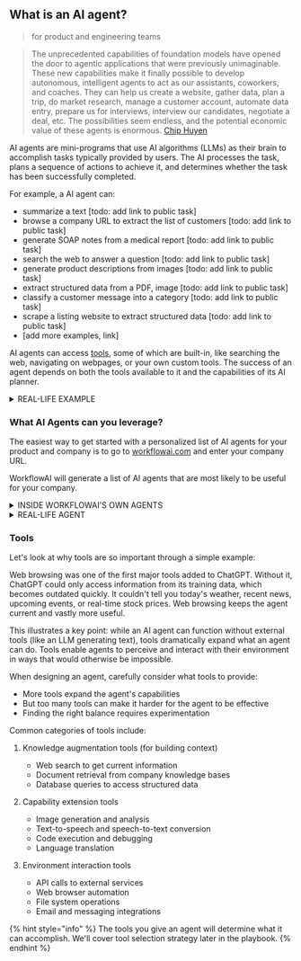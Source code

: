 ## What is an AI agent?
> for product and engineering teams

> The unprecedented capabilities of foundation models have opened the door to agentic applications that were previously unimaginable. These new capabilities make it finally possible to develop autonomous, intelligent agents to act as our assistants, coworkers, and coaches. They can help us create a website, gather data, plan a trip, do market research, manage a customer account, automate data entry, prepare us for interviews, interview our candidates, negotiate a deal, etc. The possibilities seem endless, and the potential economic value of these agents is enormous.
> [Chip Huyen](https://huyenchip.com/2025/01/07/agents.html)

AI agents are mini-programs that use AI algorithms (LLMs) as their brain to accomplish tasks typically provided by users. The AI processes the task, plans a sequence of actions to achieve it, and determines whether the task has been successfully completed.

For example, a AI agent can:
- summarize a text [todo: add link to public task]
- browse a company URL to extract the list of customers [todo: add link to public task]
- generate SOAP notes from a medical report [todo: add link to public task]
- search the web to answer a question [todo: add link to public task]
- generate product descriptions from images [todo: add link to public task]
- extract structured data from a PDF, image [todo: add link to public task]
- classify a customer message into a category [todo: add link to public task]
- scrape a listing website to extract structured data [todo: add link to public task]
- [add more examples, link]

AI agents can access [tools](#tools), some of which are built-in, like searching the web, navigating on webpages, or your own custom tools. The success of an agent depends on both the tools available to it and the capabilities of its AI planner.

<details>
<summary>REAL-LIFE EXAMPLE</summary>

Apple recently introduced a AI agent that can rewrite a text with a different tone.

[image]
</details>

### What AI Agents can you leverage?

The easiest way to get started with a personalized list of AI agents for your product and company is to go to [workflowai.com](https://workflowai.com) and enter your company URL.

WorkflowAI will generate a list of AI agents that are most likely to be useful for your company.

<details>
<summary>INSIDE WORKFLOWAI'S OWN AGENTS</summary>
When you use our feature that generates a list of AI agents from a company URL, under the hood, we're using 2 agents:
- a first [agent](https://workflowai.com/agents/1) is generating a profile of the company, by searching the web, and browsing the company website.
- a second [agent](https://workflowai.com/agents/2) is generating a list of AI agents that are most likely to be useful for your company.
</details>

<details>
<summary>REAL-LIFE AGENT</summary>
Berrystreet.co, a company that ..., developed a AI agent that can write SOAP notes from a medical report, using WorkflowAI, and deployed it to production. Since then, the agent has been used to generate over 1000 SOAP notes. 

[image]

</details>

### Tools

Let's look at why tools are so important through a simple example:

Web browsing was one of the first major tools added to ChatGPT. Without it, ChatGPT could only access information from its training data, which becomes outdated quickly. It couldn't tell you today's weather, recent news, upcoming events, or real-time stock prices. Web browsing keeps the agent current and vastly more useful.

This illustrates a key point: while an AI agent can function without external tools (like an LLM generating text), tools dramatically expand what an agent can do. Tools enable agents to perceive and interact with their environment in ways that would otherwise be impossible.

When designing an agent, carefully consider what tools to provide:
- More tools expand the agent's capabilities
- But too many tools can make it harder for the agent to be effective
- Finding the right balance requires experimentation

Common categories of tools include:

1. Knowledge augmentation tools (for building context)
   - Web search to get current information
   - Document retrieval from company knowledge bases
   - Database queries to access structured data

2. Capability extension tools
   - Image generation and analysis
   - Text-to-speech and speech-to-text conversion
   - Code execution and debugging
   - Language translation

3. Environment interaction tools
   - API calls to external services
   - Web browser automation
   - File system operations
   - Email and messaging integrations

{% hint style="info" %}
The tools you give an agent will determine what it can accomplish. We'll cover tool selection strategy later in the playbook.
{% endhint %}



